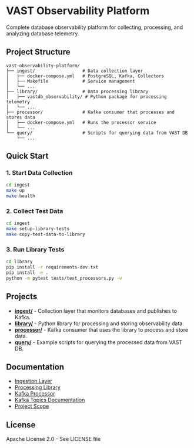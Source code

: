 # VAST Observability Platform

Complete database observability platform for collecting, processing, and analyzing database telemetry.

## Project Structure
```
vast-observability-platform/
├── ingest/                  # Data collection layer
│   ├── docker-compose.yml   # PostgreSQL, Kafka, Collectors
│   ├── Makefile             # Service management
│   └── ...
├── library/                 # Data processing library
│   ├── vastdb_observability/ # Python package for processing telemetry
│   └── ...
├── processor/               # Kafka consumer that processes and stores data
│   ├── docker-compose.yml   # Runs the processor service
│   └── ...
└── query/                   # Scripts for querying data from VAST DB
    └── ...
```

## Quick Start

### 1. Start Data Collection
```bash
cd ingest
make up
make health
```

### 2. Collect Test Data
```bash
cd ingest
make setup-library-tests
make copy-test-data-to-library
```

### 3. Run Library Tests
```bash
cd library
pip install -r requirements-dev.txt
pip install -e .
python -m pytest tests/test_processors.py -v
```

## Projects

- **[ingest/](./ingest/)** - Collection layer that monitors databases and publishes to Kafka.
- **[library/](./library/)** - Python library for processing and storing observability data.
- **[processor/](./processor/)** - Kafka consumer that uses the library to process and store data.
- **[query/](./query/)** - Example scripts for querying the processed data from VAST DB.

## Documentation

- [Ingestion Layer](./ingest/README.md)
- [Processing Library](./library/README.md)
- [Kafka Processor](./processor/README.md)
- [Kafka Topics Documentation](./ingest/TOPICS.md)
- [Project Scope](./ingest/PROJECT_SCOPE.md)

## License

Apache License 2.0 - See LICENSE file
